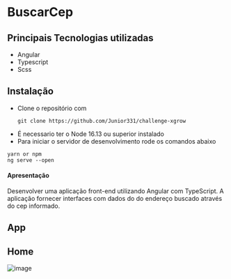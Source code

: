 # BuscarCep

## Principais Tecnologias utilizadas

- Angular
- Typescript
- Scss

## Instalação

- Clone o repositório com
  ```
  git clone https://github.com/Junior331/challenge-xgrow
  ```
- É necessario ter o Node 16.13 ou superior instalado
- Para iniciar o servidor de desenvolvimento rode os comandos abaixo

```
yarn or npm
ng serve --open
```

#### Apresentação

Desenvolver uma aplicação front-end utilizando Angular com TypeScript. A aplicação fornecer interfaces com dados do do endereço buscado através do cep informado.

## App



## Home

![image](https://github.com/pablomesquita/Buscar-cep/assets/92414667/cecfccd4-6e1a-4af6-b1f0-6f802628f297)


